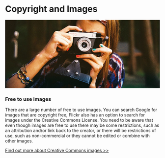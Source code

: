 # Copyright and Images
![woman photographer](repo_assets/woman-photographer.jpg)
### Free to use images

There are a large number of free to use images. You can search Google for images that are copyright free, Flickr also has an option to search for images under the Creative Commons License. You need to be aware that even though images are free to use there may be some restrictions, such as an attribution and/or link back to the creator, or there will be restrictions of use, such as non-commercial or they cannot be edited or combine with other images. 

[Find out more about Creative Commons images >>](https://martinsolent.github.io/copyright/copyright2016_v2/)



